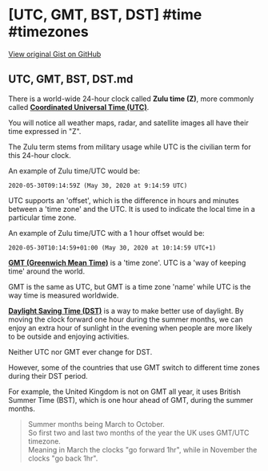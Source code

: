 # [UTC, GMT, BST, DST] #time #timezones

[View original Gist on GitHub](https://gist.github.com/Integralist/a1b252f8da926043d67ab90ee47818b2)

## UTC, GMT, BST, DST.md

There is a world-wide 24-hour clock called **Zulu time (Z)**, more commonly called [**Coordinated Universal Time (UTC)**](https://en.wikipedia.org/wiki/Coordinated_Universal_Time). 

You will notice all weather maps, radar, and satellite images all have their time expressed in "Z". 

The Zulu term stems from military usage while UTC is the civilian term for this 24-hour clock.

An example of Zulu time/UTC would be:

```
2020-05-30T09:14:59Z (May 30, 2020 at 9:14:59 UTC)
```

UTC supports an 'offset', which is the difference in hours and minutes between a 'time zone' and the UTC. It is used to indicate the local time in a particular time zone.

An example of Zulu time/UTC with a 1 hour offset would be:

```
2020-05-30T10:14:59+01:00 (May 30, 2020 at 10:14:59 UTC+1)
```

[**GMT (Greenwich Mean Time)**](https://en.wikipedia.org/wiki/Greenwich_Mean_Time) is a 'time zone'. UTC is a 'way of keeping time' around the world. 

GMT is the same as UTC, but GMT is a time zone 'name' while UTC is the way time is measured worldwide.

[**Daylight Saving Time (DST)**](https://en.wikipedia.org/wiki/Daylight_saving_time) is a way to make better use of daylight. By moving the clock forward one hour during the summer months, we can enjoy an extra hour of sunlight in the evening when people are more likely to be outside and enjoying activities. 

Neither UTC nor GMT ever change for DST. 

However, some of the countries that use GMT switch to different time zones during their DST period. 

For example, the United Kingdom is not on GMT all year, it uses British Summer Time (BST), which is one hour ahead of GMT, during the summer months.

> Summer months being March to October.  
> So first two and last two months of the year the UK uses GMT/UTC timezone.  
> Meaning in March the clocks "go forward 1hr", while in November the clocks "go back 1hr".

